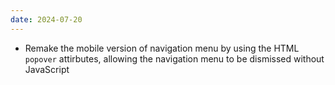 ```yaml
---
date: 2024-07-20
---
```


* Remake the mobile version of navigation menu by using the HTML `popover` attirbutes, allowing the navigation menu to be dismissed without JavaScript